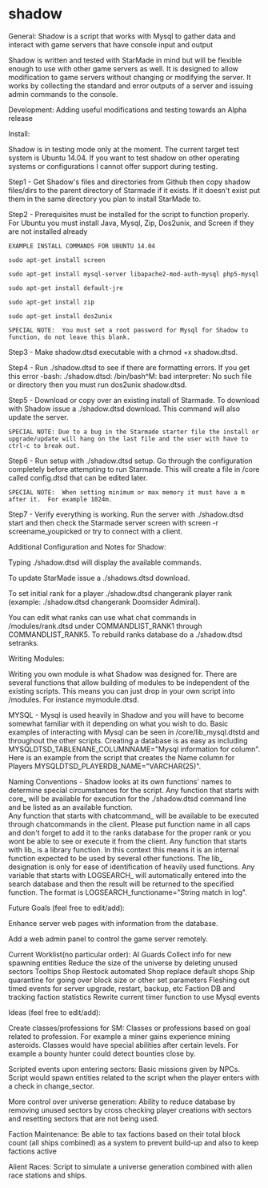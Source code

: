 shadow
======

General:
Shadow is a script that works with Mysql to gather data and interact with game servers that have console input and output

Shadow is written and tested with StarMade in mind but will be flexible enough to use with other game servers as well.  It is designed to allow modification to game servers without changing or modifying the server.  It works by collecting the standard and error outputs of a server and issuing admin commands to the console.


Development:
Adding useful modifications and testing towards an Alpha release


Install:

Shadow is in testing mode only at the moment.  The current target test system is Ubuntu 14.04.  If you want to test shadow on other operating systems or configurations I cannot offer support during testing.  

Step1 - Get Shadow's files and directories from Github then copy shadow files/dirs to the parent directory of Starmade if it exists.  If it doesn't exist put them in the same directory you plan to install StarMade to.

Step2 - Prerequisites must be installed for the script to function properly.  For Ubuntu you must install Java, Mysql, Zip, Dos2unix, and Screen if they are not installed already 
	
	EXAMPLE INSTALL COMMANDS FOR UBUNTU 14.04
	
	sudo apt-get install screen
	
	sudo apt-get install mysql-server libapache2-mod-auth-mysql php5-mysql
	
	sudo apt-get install default-jre
	
	sudo apt-get install zip
	
	sudo apt-get install dos2unix
	
	SPECIAL NOTE:  You must set a root password for Mysql for Shadow to function, do not leave this blank.
	
Step3 - Make shadow.dtsd executable with a chmod +x shadow.dtsd.

Step4 - Run ./shadow.dtsd to see if there are formatting errors.  If you get this error -bash: ./shadow.dtsd: /bin/bash^M: bad interpreter: No such file or directory then you must run dos2unix shadow.dtsd.

Step5 - Download or copy over an existing install of Starmade.  To download with Shadow issue a ./shadow.dtsd download.  This command will also update the server.  

	SPECIAL NOTE: Due to a bug in the Starmade starter file the install or upgrade/update will hang on the last file and the user with have to ctrl-c to break out.
	
Step6 - Run setup with ./shadow.dtsd setup.  Go through the configuration completely before attempting to run Starmade.  This will create a file in /core called config.dtsd that can be edited later.

	SPECIAL NOTE:  When setting minimum or max memory it must have a m after it.  For example 1024m.

Step7 - Verify everything is working.  Run the server with ./shadow.dtsd start and then check the Starmade server screen with screen -r screename_youpicked or try to connect with a client.

Additional Configuration and Notes for Shadow:

Typing ./shadow.dtsd will display the available commands.

To update StarMade issue a ./shadows.dtsd download.

To set initial rank for a player ./shadow.dtsd changerank player rank (example: ./shadow.dtsd changerank Doomsider Admiral).

You can edit what ranks can use what chat commands in /modules/rank.dtsd under COMMANDLIST_RANK1 through COMMANDLIST_RANK5.  To rebuild ranks database do a ./shadow.dtsd setranks.

Writing Modules:

Writing you own module is what Shadow was designed for.  There are several functions that allow building of modules to be independent of the existing scripts.  This means you can just drop in your own script into /modules.  For instance mymodule.dtsd.

MYSQL - Mysql is used heavily in Shadow and you will have to become somewhat familiar with it depending on what you wish to do.  Basic examples of interacting with Mysql can be seen in /core/lib_mysql.dtstd and throughout the other scripts.
	Creating a database is as easy as including MYSQLDTSD_TABLENANE_COLUMNNAME="Mysql information for column".  Here is an example from the script that creates the Name column for Players MYSQLDTSD_PLAYERDB_NAME="VARCHAR(25)".

Naming Conventions - Shadow looks at its own functions' names to determine special circumstances for the script.
	Any function that starts with core_ will be available for execution for the ./shadow.dtsd command line and be listed as an available function.  
	Any function that starts with chatcommand_ will be available to be executed through chatcommands in the client.  Please put function name in all caps and don't forget to add it to the ranks database for the proper rank or you wont be able to see or execute it from the client.
	Any function that starts with lib_ is a library function.  In this context this means it is an internal function expected to be used by several other functions.  The lib_ designation is only for ease of identification of heavily used functions.
	Any variable that starts with LOGSEARCH_ will automatically entered into the search database and then the result will be returned to the specified function.  The format is LOGSEARCH_functioname="String match in log".


Future Goals (feel free to edit/add):

Enhance server web pages with information from the database.

Add a web admin panel to control the game server remotely.

Current Worklist(no particular order):
	AI Guards
	Collect info for new spawning entities
	Reduce the size of the universe by deleting unused sectors
	Tooltips
	Shop Restock automated
	Shop replace default shops
	Ship quarantine for going over block size or other set parameters
	Fleshing out timed events for server upgrade, restart, backup, etc
	Faction DB and tracking faction statistics
	Rewrite current timer function to use Mysql events
	

Ideas (feel free to edit/add):

Create classes/professions for SM:
Classes or professions based on goal related to profession.  For example a miner gains experience mining asteroids.  Classes would have special abilities after certain levels.  For example a bounty hunter could detect bounties close by.

Scripted events upon entering sectors:
Basic missions given by NPCs.  Script would spawn entities related to the script when the player enters with a check in change_sector.

More control over universe generation:
Ability to reduce database by removing unused sectors by cross checking player creations with sectors and resetting sectors that are not being used.

Faction Maintenance:
Be able to tax factions based on their total block count (all ships combined) as a system to prevent build-up and also to keep factions active

Alient Races:
Script to simulate a universe generation combined with alien race stations and ships.
